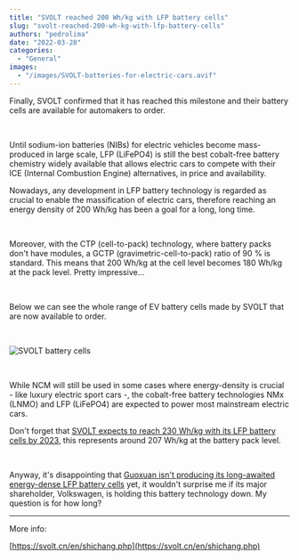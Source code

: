 ```yaml
---
title: "SVOLT reached 200 Wh/kg with LFP battery cells"
slug: "svolt-reached-200-wh-kg-with-lfp-battery-cells"
authors: "pedrolima"
date: "2022-03-28"
categories:
  - "General"
images:
  - "/images/SVOLT-batteries-for-electric-cars.avif"
---
```


Finally, SVOLT confirmed that it has reached this milestone and their battery cells are available for automakers to order.

 

Until sodium-ion batteries (NIBs) for electric vehicles become mass-produced in large scale, LFP (LiFePO4) is still the best cobalt-free battery chemistry widely available that allows electric cars to compete with their ICE (Internal Combustion Engine) alternatives, in price and availability.

Nowadays, any development in LFP battery technology is regarded as crucial to enable the massification of electric cars, therefore reaching an energy density of 200 Wh/kg has been a goal for a long, long time.

 

Moreover, with the CTP (cell-to-pack) technology, where battery packs don't have modules, a GCTP (gravimetric-cell-to-pack) ratio of 90 % is standard. This means that 200 Wh/kg at the cell level becomes 180 Wh/kg at the pack level. Pretty impressive...

 

Below we can see the whole range of EV battery cells made by SVOLT that are now available to order.

 

![SVOLT battery cells](images/SVOLT-battery-cells.avif)

 

While NCM will still be used in some cases where energy-density is crucial - like luxury electric sport cars -, the cobalt-free battery technologies NMx (LNMO) and LFP (LiFePO4) are expected to power most mainstream electric cars.

Don't forget that [SVOLT expects to reach 230 Wh/kg with its LFP battery cells by 2023](/2021/11/22/svolt-unveils-its-second-generation-l600-short-blade-battery/), this represents around 207 Wh/kg at the battery pack level.

 

Anyway, it's disappointing that [Guoxuan isn't producing its long-awaited energy-dense LFP battery cells](/2021/01/10/guoxuan-unveils-a-cobalt-free-lfp-pouch-battery-cell-with-212-wh-kg/) yet, it wouldn't surprise me if its major shareholder, Volkswagen, is holding this battery technology down. My question is for how long?

---

More info:

[https://svolt.cn/en/shichang.php](https://svolt.cn/en/shichang.php)
